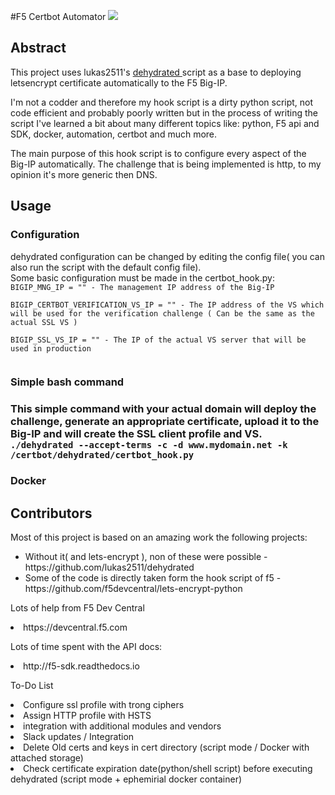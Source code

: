 #F5 Certbot Automator
<img src="https://certbot.eff.org/images/certbot-logo-1A.svg">

<h2> Abstract </h2>
<p>
This project uses lukas2511's <a href="https://github.com/lukas2511/dehydrated"> dehydrated </a> script
as a base to deploying letsencrypt certificate automatically to the F5 Big-IP.

I'm not a codder and therefore my hook script is a dirty python script, not code efficient and probably poorly written but in the process of writing the script I've learned a bit about many different topics like: python, F5 api and SDK, docker, automation, certbot and much more.

The main purpose of this hook script is to configure every aspect of the Big-IP automatically.
The challenge that is being implemented is http, to my opinion it's more generic then DNS.
</p>

<h2>Usage</h2>
<h3>Configuration</h3>
<p> dehydrated configuration can be changed by editing the config file( you can also run the script with the default config file). <br>
Some basic configuration must be made in the certbot_hook.py:
<code>
BIGIP_MNG_IP = "" - The management IP address of the Big-IP <br>
BIGIP_CERTBOT_VERIFICATION_VS_IP = "" - The IP address of the VS which will be used for the verification challenge ( Can be the same as the actual SSL VS ) <br>
BIGIP_SSL_VS_IP = "" - The IP of the actual VS server that will be used in production <br>
</code>
</p>
<h3>Simple bash command<h3>
This simple command with your actual domain will deploy the challenge, generate an appropriate certificate, upload it to the Big-IP and will create the SSL client profile and VS.
<code> ./dehydrated --accept-terms -c -d www.mydomain.net -k /certbot/dehydrated/certbot_hook.py
</code>
<h3>Docker</h3>
<h2>Contributors</h2>

<p> Most of this project is based on an amazing work the following projects:

<ul>
<li>Without it( and lets-encrypt ), non of these were possible - https://github.com/lukas2511/dehydrated</li>
<li>Some of the code is directly taken form the hook script of f5 - https://github.com/f5devcentral/lets-encrypt-python </li>
</ul>
</p>

Lots of help from F5 Dev Central
<li>https://devcentral.f5.com</li>

Lots of time spent with the API docs:
<li>http://f5-sdk.readthedocs.io</li>

<p>To-Do List</p>
<li>Configure ssl profile with trong ciphers</li>
<li>Assign HTTP profile with HSTS </li>
<li>integration with additional modules and vendors</li>
<li>Slack updates / Integration </li>
<li>Delete Old certs and keys in cert directory (script mode / Docker with attached storage)</li>
<li>Check certificate expiration date(python/shell script) before executing dehydrated (script mode + ephemirial docker container) </li>
